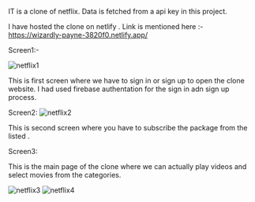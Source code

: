 IT is a clone of netflix.
Data is fetched from a api key in this project.

I have hosted the clone on netlify . 
 Link is mentioned here :- https://wizardly-payne-3820f0.netlify.app/

Screen1:-

![netflix1](https://user-images.githubusercontent.com/62704218/157174611-921716d8-1a4a-4083-8918-ffa890b6ecce.jpg)

This is first screen where we have to sign in or sign up to open the clone website. I had used firebase authentation for the sign in adn sign up process.

Screen2:
![netflix2](https://user-images.githubusercontent.com/62704218/157174814-fbf7c7e8-196e-4a5c-b0e1-495d5fd9dd82.jpg)

This is second screen where you have to subscribe the package from the listed .

Screen3:

This is the main page of the clone where we can actually play videos and select movies from the categories.

![netflix3](https://user-images.githubusercontent.com/62704218/157175227-15dfa056-0e95-4dab-bce9-a20710c3cfac.JPG)
![netflix4](https://user-images.githubusercontent.com/62704218/157175240-ff7e3f87-86c1-484f-93f8-3684049c551f.JPG)

